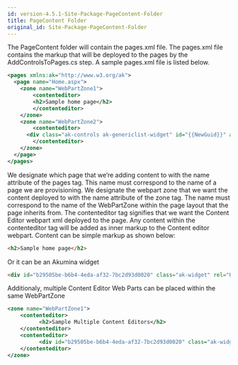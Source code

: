 ```yaml
---
id: version-4.5.1-Site-Package-PageContent-Folder
title: PageContent Folder
original_id: Site-Package-PageContent-Folder
---
```


The PageContent folder will contain the pages.xml file. The pages.xml file contains the markup that will be deployed to the pages by the AddControlsToPages.cs step. A sample pages.xml file is listed below.
```xml
<pages xmlns:ak="http://www.w3.org/ak">
  <page name="Home.aspx">
	<zone name="WebPartZone1">
		<contenteditor>
        <h2>Sample home page</h2>
		</contenteditor>
	</zone>
	<zone name="WebPartZone2">
		<contenteditor>
      <div class="ak-controls ak-genericlist-widget" id="{{NewGuid}}" ak:listname="" ak:displaytemplateurl="{{SiteUrl}}/Style Library/digitalworkplace/Content/Templates/GenericList/DepartmentList.html" ak:callbackmethod="ShowDepartmentItems" ak:callbacktype="customdataload"> </div>
		</contenteditor>
	</zone>
  </page>
</pages>
```

We designate which page that we’re adding content to with the name attribute of the pages tag. This name must correspond to the name of a page we are provisioning. 
We designate the webpart zone that we want the content deployed to with the name attribute of the zone tag. The name must correspond to the name of the WebPartZone within the page layout that the page inherits from.
The contenteditor tag signifies that we want the Content Editor webpart xml deployed to the page. Any content within the contenteditor tag will be added as inner markup to the Content editor webpart. Content can be simple markup as shown below:
```html
<h2>Sample home page</h2>
```
Or it can be an Akumina widget
```html
<div id="b29505be-b6b4-4eda-af32-7bc2d93d0020" class="ak-widget" rel="HomePage-DeptNews"></div>
```
Additionaly, multiple Content Editor Web Parts can be placed within the same WebPartZone
```xml
<zone name="WebPartZone1">
	<contenteditor>
		  <h2>Sample Multiple Content Editors</h2>
	</contenteditor>	
	<contenteditor>
		  <div id="b29505be-b6b4-4eda-af32-7bc2d93d0020" class="ak-widget" rel="HomePage-DeptNews"></div>
	</contenteditor>
</zone>
```

